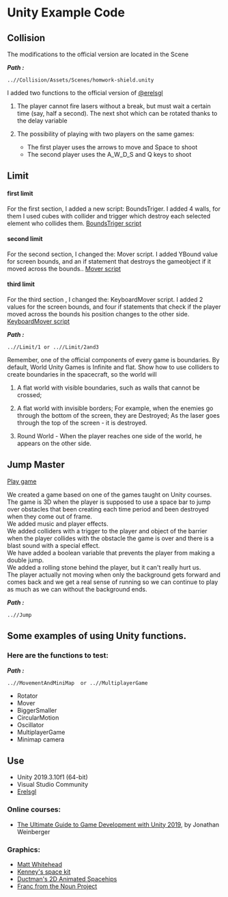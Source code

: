 
# Unity Example Code



## Collision

The modifications to the official version are located in the Scene 

***Path :***

    ..//Collision/Assets/Scenes/homwork-shield.unity

I added two functions to the official version of [@erelsgl](https://github.com/erelsgl-at-ariel/gamedev-5780-code)

 1.  The player cannot fire lasers without a break, but must wait a certain time (say, half a second). The next shot which can be rotated thanks to the delay variable

 2. The possibility of playing with two players on the same games:
	 - The first player uses the arrows to move and Space to shoot
	-  The second player uses the A_W_D_S and Q keys to shoot



## Limit 
#### first limit
For the first section, I added a new script: BoundsTriger. I added 4 walls, for them I used cubes with collider and trigger which destroy each selected element who collides them.
[BoundsTriger script](https://)
#### second limit
For the second section, I changed the: Mover script. I added YBound value for screen bounds, and an if statement that destroys the gameobject if it moved across the bounds..
[Mover  script](https://)
#### third limit
For the third section , I changed the: KeyboardMover script. I added 2 values for the screen bounds, and four if statements that check if the player moved across the bounds his position changes to the other side.
[KeyboardMover  script](https://)

***Path :***

    ..//Limit/1 or ..//Limit/2and3

Remember, one of the official components of every game is boundaries. By default, World Unity Games is
Infinite and flat. Show how to use colliders to create boundaries in the spacecraft, so the world will
1. A flat world with visible boundaries, such as walls that cannot be crossed;

2. A flat world with invisible borders; For example, when the enemies go through the bottom of the screen, they are
Destroyed; As the laser goes through the top of the screen - it is destroyed.

3. Round World - When the player reaches one side of the world, he appears on the other side.

## Jump Master
[Play game](https://bargenish.itch.io/unity-jump-master)

We created a game based on one of the games taught on Unity courses.  
The game is 3D when the player is supposed to use a space bar to jump over obstacles that been creating each time period and been destroyed when they come out of frame.  
We added music and player effects.  
We added colliders with a trigger to the player and object of the barrier when the player collides with the obstacle the game is over and there is a blast sound with a special effect.  
We have added a boolean variable that prevents the player from making a double jump.  
We added a rolling stone behind the player, but it can't really hurt us.  
The player actually not moving when only the background gets forward and comes back and we get a real sense of running so we can continue to play as much as we can without the background ends.

***Path :***

    ..//Jump



## Some examples of using Unity functions.

### Here are the functions to test:

***Path :***

    ..//MovementAndMiniMap  or ..//MultiplayerGame

- Rotator
- Mover
- BiggerSmaller
- CircularMotion
- Oscillator
- MultiplayerGame
- Minimap camera



## Use 

- Unity 2019.3.10f1 (64-bit)
- Visual Studio Community 
- [Erelsgl](https://github.com/erelsgl-at-ariel/gamedev-5780)


### Online courses:
* [The Ultimate Guide to Game Development with Unity 2019](https://www.udemy.com/the-ultimate-guide-to-game-development-with-unity/), by Jonathan Weinberger

### Graphics:
* [Matt Whitehead](https://ccsearch.creativecommons.org/photos/7fd4a37b-8d1a-4d4c-80a2-4ca4a3839941)
* [Kenney's space kit](https://kenney.nl/assets/space-kit)
* [Ductman's 2D Animated Spacehips](https://assetstore.unity.com/packages/2d/characters/2d-animated-spaceships-96852)
* [Franc from the Noun Project](https://commons.wikimedia.org/w/index.php?curid=64661575)
